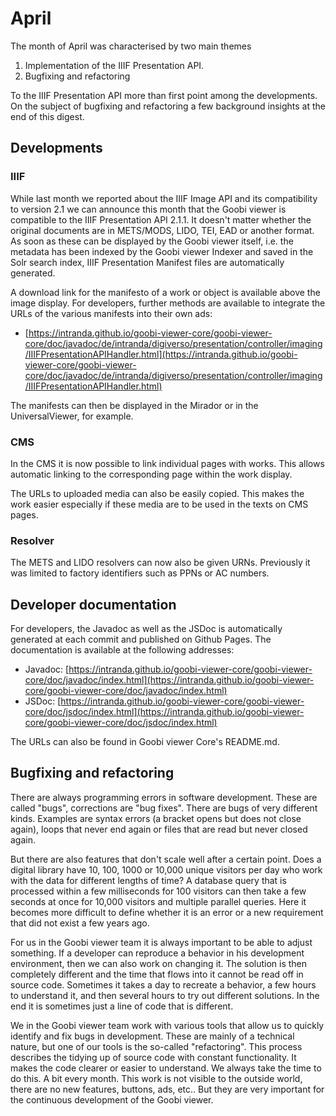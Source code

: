 # April

The month of April was characterised by two main themes

1. Implementation of the IIIF Presentation API.
2. Bugfixing and refactoring

To the IIIF Presentation API more than first point among the developments. On the subject of bugfixing and refactoring a few background insights at the end of this digest.

## Developments

### IIIF

While last month we reported about the IIIF Image API and its compatibility to version 2.1 we can announce this month that the Goobi viewer is compatible to the IIIF Presentation API 2.1.1. It doesn't matter whether the original documents are in METS/MODS, LIDO, TEI, EAD or another format. As soon as these can be displayed by the Goobi viewer itself, i.e. the metadata has been indexed by the Goobi viewer Indexer and saved in the Solr search index, IIIF Presentation Manifest files are automatically generated.

A download link for the manifesto of a work or object is available above the image display. For developers, further methods are available to integrate the URLs of the various manifests into their own ads:

* [https://intranda.github.io/goobi-viewer-core/goobi-viewer-core/doc/javadoc/de/intranda/digiverso/presentation/controller/imaging/IIIFPresentationAPIHandler.html](https://intranda.github.io/goobi-viewer-core/goobi-viewer-core/doc/javadoc/de/intranda/digiverso/presentation/controller/imaging/IIIFPresentationAPIHandler.html)

The manifests can then be displayed in the Mirador or in the UniversalViewer, for example.

### CMS 

In the CMS it is now possible to link individual pages with works. This allows automatic linking to the corresponding page within the work display.

The URLs to uploaded media can also be easily copied. This makes the work easier especially if these media are to be used in the texts on CMS pages.

### Resolver 

The METS and LIDO resolvers can now also be given URNs. Previously it was limited to factory identifiers such as PPNs or AC numbers.

## Developer documentation 

For developers, the Javadoc as well as the JSDoc is automatically generated at each commit and published on Github Pages. The documentation is available at the following addresses:

* Javadoc: [https://intranda.github.io/goobi-viewer-core/goobi-viewer-core/doc/javadoc/index.html](https://intranda.github.io/goobi-viewer-core/goobi-viewer-core/doc/javadoc/index.html)
* JSDoc: [https://intranda.github.io/goobi-viewer-core/goobi-viewer-core/doc/jsdoc/index.html](https://intranda.github.io/goobi-viewer-core/goobi-viewer-core/doc/jsdoc/index.html)

The URLs can also be found in Goobi viewer Core's README.md.

## Bugfixing and refactoring 

There are always programming errors in software development. These are called "bugs", corrections are "bug fixes". There are bugs of very different kinds. Examples are syntax errors \(a bracket opens but does not close again\), loops that never end again or files that are read but never closed again.

But there are also features that don't scale well after a certain point. Does a digital library have 10, 100, 1000 or 10,000 unique visitors per day who work with the data for different lengths of time? A database query that is processed within a few milliseconds for 100 visitors can then take a few seconds at once for 10,000 visitors and multiple parallel queries. Here it becomes more difficult to define whether it is an error or a new requirement that did not exist a few years ago.

For us in the Goobi viewer team it is always important to be able to adjust something. If a developer can reproduce a behavior in his development environment, then we can also work on changing it. The solution is then completely different and the time that flows into it cannot be read off in source code. Sometimes it takes a day to recreate a behavior, a few hours to understand it, and then several hours to try out different solutions. In the end it is sometimes just a line of code that is different.

We in the Goobi viewer team work with various tools that allow us to quickly identify and fix bugs in development. These are mainly of a technical nature, but one of our tools is the so-called "refactoring". This process describes the tidying up of source code with constant functionality. It makes the code clearer or easier to understand. We always take the time to do this. A bit every month. This work is not visible to the outside world, there are no new features, buttons, ads, etc.. But they are very important for the continuous development of the Goobi viewer.

